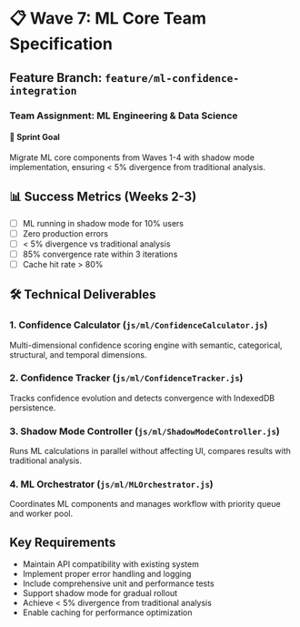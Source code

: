 # 📋 Wave 7: ML Core Team Specification
## Feature Branch: `feature/ml-confidence-integration`

### Team Assignment: ML Engineering & Data Science

#### 🎯 Sprint Goal
Migrate ML core components from Waves 1-4 with shadow mode implementation, ensuring < 5% divergence from traditional analysis.

## 📊 Success Metrics (Weeks 2-3)
- [ ] ML running in shadow mode for 10% users
- [ ] Zero production errors
- [ ] < 5% divergence vs traditional analysis
- [ ] 85% convergence rate within 3 iterations
- [ ] Cache hit rate > 80%

## 🛠️ Technical Deliverables

### 1. Confidence Calculator (`js/ml/ConfidenceCalculator.js`)
Multi-dimensional confidence scoring engine with semantic, categorical, structural, and temporal dimensions.

### 2. Confidence Tracker (`js/ml/ConfidenceTracker.js`)
Tracks confidence evolution and detects convergence with IndexedDB persistence.

### 3. Shadow Mode Controller (`js/ml/ShadowModeController.js`)
Runs ML calculations in parallel without affecting UI, compares results with traditional analysis.

### 4. ML Orchestrator (`js/ml/MLOrchestrator.js`)
Coordinates ML components and manages workflow with priority queue and worker pool.

## Key Requirements
- Maintain API compatibility with existing system
- Implement proper error handling and logging
- Include comprehensive unit and performance tests
- Support shadow mode for gradual rollout
- Achieve < 5% divergence from traditional analysis
- Enable caching for performance optimization